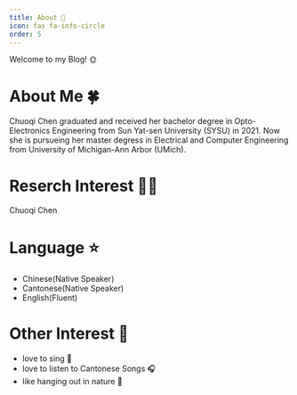 ```yaml
---
title: About 🌟
icon: fas fa-info-circle
order: 5
---
```


<!-- > Add Markdown syntax content to file `_tabs/about.md`{: .filepath } and it will show up on this page.
{: .prompt-tip } -->

Welcome to my Blog! 🌞

# About Me 🍀

Chuoqi Chen graduated and received her bachelor degree in Opto-Electronics Engineering from Sun Yat-sen University (SYSU) in 2021. Now she is pursueing her master degress in Electrical and Computer Engineering from University of Michigan-Ann Arbor (UMich).

# Reserch Interest 👩‍💻

Chuoqi Chen

# Language ⭐

- Chinese(Native Speaker)
- Cantonese(Native Speaker)
- English(Fluent)

# Other Interest 💛

- love to sing 🎤
- love to listen to Cantonese Songs 🎧
- like hanging out in nature 🌼


